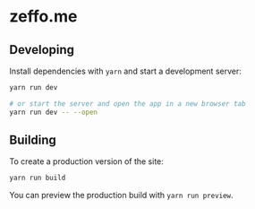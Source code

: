 # zeffo.me 

## Developing

Install dependencies with `yarn` and start a development server:

```bash
yarn run dev

# or start the server and open the app in a new browser tab
yarn run dev -- --open
```

## Building

To create a production version of the site: 

```bash
yarn run build
```

You can preview the production build with `yarn run preview`.

